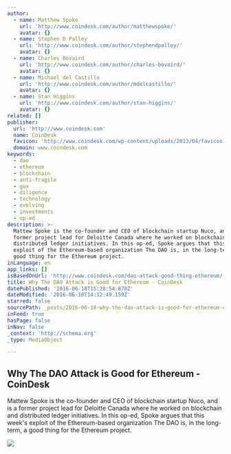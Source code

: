 ```yaml
---
author:
  - name: Matthew Spoke
    url: 'http://www.coindesk.com/author/matthewspoke/'
    avatar: {}
  - name: Stephen D Palley
    url: 'http://www.coindesk.com/author/stephendpalley/'
    avatar: {}
  - name: Charles Bovaird
    url: 'http://www.coindesk.com/author/charles-bovaird/'
    avatar: {}
  - name: Michael del Castillo
    url: 'http://www.coindesk.com/author/mdelcastillo/'
    avatar: {}
  - name: Stan Higgins
    url: 'http://www.coindesk.com/author/stan-higgins/'
    avatar: {}
related: []
publisher:
  url: 'http://www.coindesk.com'
  name: CoinDesk
  favicon: 'http://www.coindesk.com/wp-content/uploads/2013/04/favicon1.ico?b6542b'
  domain: www.coindesk.com
keywords:
  - dao
  - ethereum
  - blockchain
  - anti-fragile
  - gox
  - diligence
  - technology
  - evolving
  - investments
  - op-ed
description: >-
  Mattew Spoke is the co-founder and CEO of blockchain startup Nuco, and is a
  former project lead for Deloitte Canada where he worked on blockchain and
  distributed ledger initiatives. In this op-ed, Spoke argues that this week's
  exploit of the Ethereum-based organization The DAO is, in the long-term, a
  good thing for the Ethereum project.
inLanguage: en
app_links: []
isBasedOnUrl: 'http://www.coindesk.com/dao-attack-good-thing-ethereum/'
title: Why The DAO Attack is Good for Ethereum - CoinDesk
datePublished: '2016-06-18T15:28:54.878Z'
dateModified: '2016-06-18T14:12:49.159Z'
starred: false
sourcePath: _posts/2016-06-18-why-the-dao-attack-is-good-for-ethereum-coindesk.md
inFeed: true
hasPage: false
inNav: false
_context: 'http://schema.org'
_type: MediaObject

---
```

<article style=""><h1>Why The DAO Attack is Good for Ethereum - CoinDesk</h1><p>Mattew Spoke is the co-founder and CEO of blockchain startup Nuco, and is a former project lead for Deloitte Canada where he worked on blockchain and distributed ledger initiatives. In this op-ed, Spoke argues that this week's exploit of the Ethereum-based organization The DAO is, in the long-term, a good thing for the Ethereum project.</p><img src="http://media.coindesk.com/2016/06/daises.jpg" /></article>